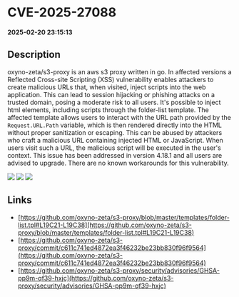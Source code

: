 # CVE-2025-27088

**2025-02-20 23:15:13**

## Description
oxyno-zeta/s3-proxy is an aws s3 proxy written in go. In affected versions a Reflected Cross-site Scripting (XSS) vulnerability enables attackers to create malicious URLs that, when visited, inject scripts into the web application. This can lead to session hijacking or phishing attacks on a trusted domain, posing a moderate risk to all users. It's possible to inject html elements, including scripts through the folder-list template. The affected template allows users to interact with the URL path provided by the `Request.URL.Path` variable, which is then rendered directly into the HTML without proper sanitization or escaping. This can be abused by attackers who craft a malicious URL containing injected HTML or JavaScript. When users visit such a URL, the malicious script will be executed in the user's context. This issue has been addressed in version 4.18.1 and all users are advised to upgrade. There are no known workarounds for this vulnerability.

![](https://img.shields.io/static/v1?label=Score&message=8.4&color=red)
![](https://img.shields.io/static/v1?label=Severity&message=HIGH&color=red)
![](https://img.shields.io/static/v1?label=CWE&message=XSS&color=green)

## Links
- [https://github.com/oxyno-zeta/s3-proxy/blob/master/templates/folder-list.tpl#L19C21-L19C38](https://github.com/oxyno-zeta/s3-proxy/blob/master/templates/folder-list.tpl#L19C21-L19C38)
- [https://github.com/oxyno-zeta/s3-proxy/commit/c611c741ed4872ea3f46232be23bb830f96f9564](https://github.com/oxyno-zeta/s3-proxy/commit/c611c741ed4872ea3f46232be23bb830f96f9564)
- [https://github.com/oxyno-zeta/s3-proxy/security/advisories/GHSA-pp9m-qf39-hxjc](https://github.com/oxyno-zeta/s3-proxy/security/advisories/GHSA-pp9m-qf39-hxjc)

